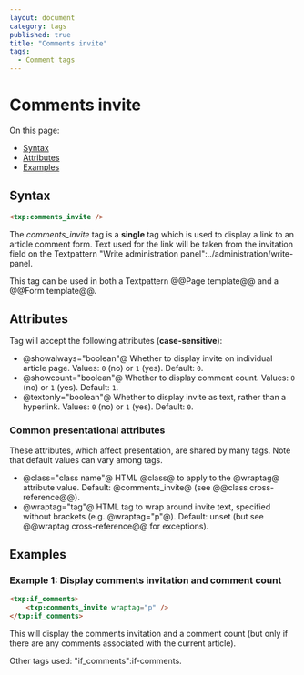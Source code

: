 ```yaml
---
layout: document
category: tags
published: true
title: "Comments invite"
tags:
  - Comment tags
---
```


# Comments invite

On this page:

* [Syntax](#user-content-syntax)
* [Attributes](#user-content-attributes)
* [Examples](#user-content-examples)

## Syntax

```html
<txp:comments_invite />
```

The *comments_invite* tag is a __single__ tag which is used to display a link to an article comment form. Text used for the link will be taken from the invitation field on the Textpattern "Write administration panel":../administration/write-panel.

This tag can be used in both a Textpattern @@Page template@@ and a @@Form template@@.

## Attributes

Tag will accept the following attributes (**case-sensitive**):

* @showalways="boolean"@
Whether to display invite on individual article page.
Values: `0` (no) or `1` (yes).
Default: `0`.
* @showcount="boolean"@
Whether to display comment count.
Values: `0` (no) or `1` (yes).
Default: `1`.
* @textonly="boolean"@
Whether to display invite as text, rather than a hyperlink.
Values: `0` (no) or `1` (yes).
Default: `0`.

### Common presentational attributes

These attributes, which affect presentation, are shared by many tags. Note that default values can vary among tags.

* @class="class name"@
HTML @class@ to apply to the @wraptag@ attribute value.
Default: @comments_invite@ (see @@class cross-reference@@).
* @wraptag="tag"@
HTML tag to wrap around invite text, specified without brackets (e.g. @wraptag="p"@).
Default: unset (but see @@wraptag cross-reference@@ for exceptions).

## Examples

### Example 1: Display comments invitation and comment count

```html
<txp:if_comments>
    <txp:comments_invite wraptag="p" />
</txp:if_comments>
```

This will display the comments invitation and a comment count (but only if there are any comments associated with the current article).

Other tags used: "if_comments":if-comments.
